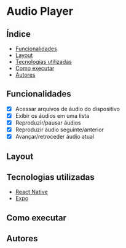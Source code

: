 # Audio Player

## Índice

- <a href="#funcionalidades" >Funcionalidades</a>
- <a href="layout">Layout</a>
- <a href="#tecnologias-utilizadas" >Tecnologias utilizadas</a>
- <a href="como-executar">Como executar</a>
- <a href="autores">Autores</a>

## Funcionalidades

- [x] Acessar arquivos de áudio do dispositivo
- [x] Exibir os áudios em uma lista
- [x] Reproduzir/pausar áudios
- [x] Reproduzir áudio seguinte/anterior
- [x] Avançar/retroceder áudio atual 

## Layout

## Tecnologias utilizadas

- [React Native](https://reactnative.dev/)
- [Expo](https://docs.expo.dev/)

## Como executar

## Autores
